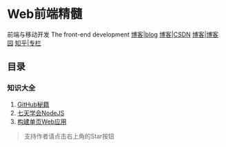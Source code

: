 # Web前端精髓

前端与移动开发 The front-end development    [博客|blog](https://wuxianqiang.github.io/)    [博客|CSDN](http://blog.csdn.net/wu_xianqiang)    [博客|博客园](http://www.cnblogs.com/wuxianqiang/)    [知乎|专栏](https://zhuanlan.zhihu.com/webqianduan)

## 目录

### 知识大全

1. [GitHub秘籍](https://github.com/tiimgreen/github-cheat-sheet/blob/master/README.zh-cn.md#markdown-%E6%96%87%E4%BB%B6%E8%AF%AD%E6%B3%95%E9%AB%98%E4%BA%AE)
2. [七天学会NodeJS](http://nqdeng.github.io/7-days-nodejs/)
3. [构建单页Web应用](https://github.com/xufei/blog/issues/5)

> 支持作者请点击右上角的Star按钮

